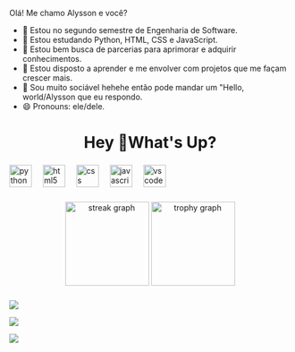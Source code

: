 Olá! Me chamo Alysson e você?


- 🔭 Estou no segundo semestre de Engenharia de Software.
- 🌱 Estou estudando Python, HTML, CSS e JavaScript.
- 👯 Estou bem busca de parcerias para aprimorar e adquirir conhecimentos.
- 🤔 Estou disposto a aprender e me envolver com projetos que me façam crescer mais.
- 💬 Sou muito sociável hehehe então pode mandar um "Hello, world/Alysson que eu respondo.
- 😄 Pronouns: ele/dele.

<h1 align="center">Hey 👋What's Up?</h1>

###

<div align="left">
  <img src="https://cdn.jsdelivr.net/gh/devicons/devicon/icons/python/python-original.svg" height="40" alt="python logo"  />
  <img width="12" />
  <img src="https://cdn.jsdelivr.net/gh/devicons/devicon/icons/html5/html5-original.svg" height="40" alt="html5 logo"  />
  <img width="12" />
  <img src="https://cdn.jsdelivr.net/gh/devicons/devicon/icons/css3/css3-original.svg" height="40" alt="css logo"  />
  <img width="12" />
  <img src="https://cdn.jsdelivr.net/gh/devicons/devicon/icons/javascript/javascript-original.svg" height="40" alt="javascript logo"  />
  <img width="12" />
  <img src="https://cdn.jsdelivr.net/gh/devicons/devicon/icons/vscode/vscode-original.svg" height="40" alt="vscode logo"  />
</div>

###



<div align="center">
  <img src="https://streak-stats.demolab.com?user=codebyalysson&locale=en&mode=daily&theme=dracula&hide_border=false&border_radius=5&order=3" height="150" alt="streak graph"  />
  <img src="https://github-profile-trophy.vercel.app?username=codebyalysson&theme=dracula&column=-1&row=1&margin-w=8&margin-h=8&no-bg=false&no-frame=false&order=4" height="150" alt="trophy graph"  />
</div>

###

<picture>
  <source media="(prefers-color-scheme: dark)" srcset="https://raw.githubusercontent.com/codebyalysson/codebyalysson/output/pacman-contribution-graph-dark.svg">
  <source media="(prefers-color-scheme: light)" srcset="https://raw.githubusercontent.com/codebyalysson/codebyalysson/output/pacman-contribution-graph.svg">
</picture>

###

<div> 
  <a href="https://instagram.com/ally_zao" target="_blank"><img src="https://img.shields.io/badge/-Instagram-%23E4405F?style=for-the-badge&logo=instagram&logoColor=white" target="_blank">
  </a>

  <a href="https://www.linkedin.com/in/alyssonrmelo/" target="_blank"><img src="https://img.shields.io/badge/-LinkedIn-%230077B5?style=for-the-badge&logo=linkedin&logoColor=white" target="_blank">
  </a> 

</div>

<div>
  <img style="100%" src="https://capsule-render.vercel.app/api?type=waving&height=100&section=header&reversal=false&fontSize=70&fontColor=FFFFFF&fontAlign=50&fontAlignY=50&stroke=-&descSize=20&descAlign=50&descAlignY=50&theme=cobalt"  />
</div>

###
